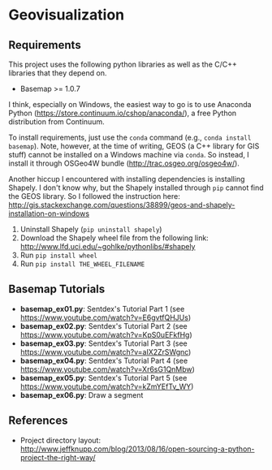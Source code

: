 # Geovisualization

## Requirements
This project uses the following python libraries as well as the C/C++ libraries that they depend on.
* Basemap >= 1.0.7

I think, especially on Windows, the easiest way to go is to use 
Anaconda Python (https://store.continuum.io/cshop/anaconda/), a free Python distribution from Continuum.

To install requirements, just use the `conda` command (e.g., `conda install basemap`). Note, however, at 
the time of writing, GEOS (a C++ library for GIS stuff) cannot be installed on a Windows machine via
`conda`. So instead, I install it through OSGeo4W bundle (http://trac.osgeo.org/osgeo4w/).

Another hiccup I encountered with installing dependencies is installing Shapely. I don't know why, but the 
Shapely installed through `pip` cannot find the GEOS library. So I followed the instruction here: http://gis.stackexchange.com/questions/38899/geos-and-shapely-installation-on-windows

1. Uninstall Shapely (`pip uninstall shapely`)
2. Download the Shapely wheel file from the following link: http://www.lfd.uci.edu/~gohlke/pythonlibs/#shapely
3. Run `pip install wheel`
4. Run `pip install THE_WHEEL_FILENAME`

## Basemap Tutorials
* **basemap_ex01.py**: Sentdex's Tutorial Part 1 (see https://www.youtube.com/watch?v=E6gvtfQHJUs)
* **basemap_ex02.py**: Sentdex's Tutorial Part 2 (see https://www.youtube.com/watch?v=KpS0uEFkfHg)
* **basemap_ex03.py**: Sentdex's Tutorial Part 3 (see https://www.youtube.com/watch?v=aIX2ZrSWgnc)
* **basemap_ex04.py**: Sentdex's Tutorial Part 4 (see https://www.youtube.com/watch?v=Xr6sG1QnMbw)
* **basemap_ex05.py**: Sentdex's Tutorial Part 5 (see https://www.youtube.com/watch?v=kZmYEfTv_WY)
* **basemap_ex06.py**: Draw a segment

## References
* Project directory layout: http://www.jeffknupp.com/blog/2013/08/16/open-sourcing-a-python-project-the-right-way/